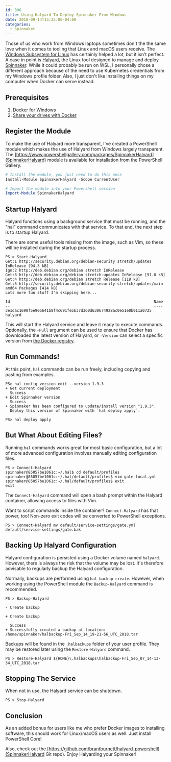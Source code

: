 ```yaml
---
id: 306
title: Using Halyard To Deploy Spinnaker From Windows
date: 2018-09-14T15:25:00-04:00
categories:
  - Spinnaker
---
```

Those of us who work from Windows laptops sometimes don't the the same love when it comes to tooling that Linux and macOS users receive. The [Windows Subsystem for Linux](https://en.wikipedia.org/wiki/Windows_Subsystem_for_Linux) has certainly helped a lot, but it isn't perfect. A case in point is [Halyard](https://www.spinnaker.io/reference/halyard/), the Linux tool designed to manage and deploy [Spinnaker](https://www.spinnaker.io/). While it could probably be run on WSL, I personally chose a different approach because of the need to use Kubernetes credentials from my Windows profile folder. Also, I just don't like installing things on my computer when Docker can serve instead.

## Prerequisites

1. [Docker for Windows](https://docs.docker.com/docker-for-windows/)
2. [Share your drives with Docker](https://docs.docker.com/docker-for-windows/#shared-drives)

## Register the Module

To make the use of Halyard more transparent, I've created a PowerShell module which makes the use of Halyard from Windows largely transparent.  The [https://www.powershellgallery.com/packages/SpinnakerHalyard](SpinnakerHalyard) module is available for installation from the PowerShell Gallery.

```powershell
# Install the module, you just need to do this once
Install-Module SpinnakerHalyard -Scope CurrentUser

# Import the module into your Powershell session
Import-Module SpinnakerHalyard
```

## Startup Halyard

Halyard functions using a background service that must be running, and the "hal" command communicates with that service. To that end, the next step is to startup Halyard.

There are some useful tools missing from the image, such as Vim, so these will be installed during the startup process.

```text
PS > Start-Halyard
Get:1 http://security.debian.org/debian-security stretch/updates InRelease [94.3 kB]
Ign:2 http://deb.debian.org/debian stretch InRelease
Get:3 http://deb.debian.org/debian stretch-updates InRelease [91.0 kB]
Get:4 http://deb.debian.org/debian stretch Release [118 kB]
Get:5 http://security.debian.org/debian-security stretch/updates/main amd64 Packages [414 kB]
Lots more fun stuff I'm skipping here...

Id                                                               Name
--                                                               ----
3e1dac1690f5e905641b8f4c691fe5b37d360d630674928ac0e51e0b011a0725 halyard
```

This will start the Halyard service and leave it ready to execute commands.  Optionally, the `-Pull` argument can be used to ensure that Docker has downloaded the latest version of Halyard, or `-Version` can select a specific version from [the Docker registry](https://console.cloud.google.com/gcr/images/spinnaker-marketplace/GLOBAL/halyard).

## Run Commands!

At this point, `hal` commands can be run freely, including copying and pasting from examples.

```text
PS> hal config version edit --version 1.9.3
+ Get current deployment
  Success
+ Edit Spinnaker version
  Success
+ Spinnaker has been configured to update/install version "1.9.3".
  Deploy this version of Spinnaker with `hal deploy apply`.

PS> hal deploy apply
```

## But What About Editing Files?

Running `hal` commands works great for most basic configuration, but a lot of more advanced configuration involves manually editing configuration files.

```text
PS > Connect-Halyard
spinnaker@85057be1061c:~/.hal$ cd default/profiles
spinnaker@85057be1061c:~/.hal/default/profiles$ vim gate-local.yml
spinnaker@85057be1061c:~/.hal/default/profiles$ exit
exit
```

The `Connect-Halyard` command will open a bash prompt within the Halyard container, allowing access to files with Vim.

Want to script commands inside the container? `Connect-Halyard` has that power, too! Non-zero exit codes will be converted to PowerShell exceptions.

```text
PS > Connect-Halyard mv default/service-settings/gate.yml default/service-settings/gate.bak
```

## Backing Up Halyard Configuration

Halyard configuration is persisted using a Docker volume named `halyard`. However, there is always the risk that the volume may be lost. It's therefore advisable to regularly backup the Halyard configuration.

Normally, backups are performed using `hal backup create`. However, when working using the PowerShell module the `Backup-Halyard` command is recommended.

```text
PS > Backup-Halyard

- Create backup

+ Create backup

  Success
+ Successfully created a backup at location:
/home/spinnaker/halbackup-Fri_Sep_14_19-21-56_UTC_2018.tar
```

Backups will be found in the `.halbackups` folder of your user profile. They may be restored later using the `Restore-Halyard` command.

```text
PS > Restore-Halyard ${HOME}\.halbackups\halbackup-Fri_Sep_07_14-13-34_UTC_2018.tar
```

## Stopping The Service

When not in use, the Halyard service can be shutdown.

```text
PS > Stop-Halyard
```

## Conclusion

As an added bonus for users like me who prefer Docker images to installing software, this should work for Linux/macOS users as well. Just install PowerShell Core!

Also, check out the [https://github.com/brantburnett/halyard-powershell](SpinnakerHalyard Git repo). Enjoy Halyarding your Spinnaker!
